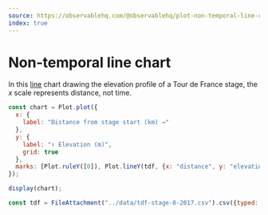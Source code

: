 ```yaml
---
source: https://observablehq.com/@observablehq/plot-non-temporal-line-chart
index: true
---
```


# Non-temporal line chart

In this [line](https://observablehq.com/plot/marks/line) chart drawing the elevation profile of a Tour de France stage, the _x_ scale represents distance, not time.

```js echo
const chart = Plot.plot({
  x: {
    label: "Distance from stage start (km) →"
  },
  y: {
    label: "↑ Elevation (m)",
    grid: true
  },
  marks: [Plot.ruleY([0]), Plot.lineY(tdf, {x: "distance", y: "elevation"})]
});

display(chart);
```

```js echo
const tdf = FileAttachment("../data/tdf-stage-8-2017.csv").csv({typed: true});
```
